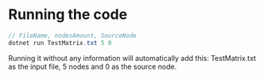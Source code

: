 # Running the code
```c#
// FileName, nodesAmount, SourceNode
dotnet run TestMatrix.txt 5 0
```

Running it without any information will automatically add this: TestMatrix.txt as the input file, 5 nodes and 0 as the source node.